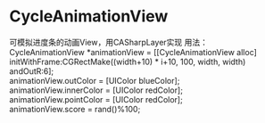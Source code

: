 # CycleAnimationView
可模拟进度条的动画View，用CASharpLayer实现
用法： <br>
        CycleAnimationView *animationView = [[CycleAnimationView alloc] initWithFrame:CGRectMake((width+10) * i+10, 100, width, width) andOutR:6];<br>
        animationView.outColor = [UIColor blueColor];<br>
        animationView.innerColor = [UIColor redColor];<br>
        animationView.pointColor = [UIColor redColor];<br>
        animationView.score = rand()%100;<br>
